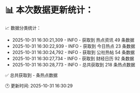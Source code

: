 📊 本次数据更新统计：
==========================

📈 数据分类统计：
- 2025-10-31 16:30:21,309 - INFO - 获取到 热点资讯 49 条数据
- 2025-10-31 16:30:22,939 - INFO - 获取到 今日热点 23 条数据
- 2025-10-31 16:30:24,792 - INFO - 获取到 公社热帖 54 条数据
- 2025-10-31 16:30:27,734 - INFO - 获取到 财经日历 92 条数据
- 2025-10-31 16:30:28,773 - INFO - 总共获取到 218 条热点数据

✅ 总共获取到 - 条热点数据

🕐 更新时间: 2025-10-31 16:30:29

